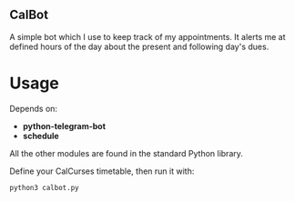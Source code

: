 ## CalBot 

A simple bot which I use to keep track of my appointments. It alerts me at defined hours of the day about the present and following day's dues.

# Usage

Depends on:
* **python-telegram-bot**
* **schedule**

All the other modules are found in the standard Python library.

Define your CalCurses timetable, then run it with:

```
python3 calbot.py
```


